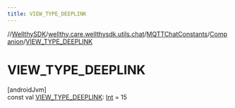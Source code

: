 ```yaml
---
title: VIEW_TYPE_DEEPLINK
---
```

//[WellthySDK](../../../../index.html)/[wellthy.care.wellthysdk.utils.chat](../../index.html)/[MQTTChatConstants](../index.html)/[Companion](index.html)/[VIEW_TYPE_DEEPLINK](-v-i-e-w_-t-y-p-e_-d-e-e-p-l-i-n-k.html)



# VIEW_TYPE_DEEPLINK



[androidJvm]\
const val [VIEW_TYPE_DEEPLINK](-v-i-e-w_-t-y-p-e_-d-e-e-p-l-i-n-k.html): [Int](https://kotlinlang.org/api/latest/jvm/stdlib/kotlin/-int/index.html) = 15





